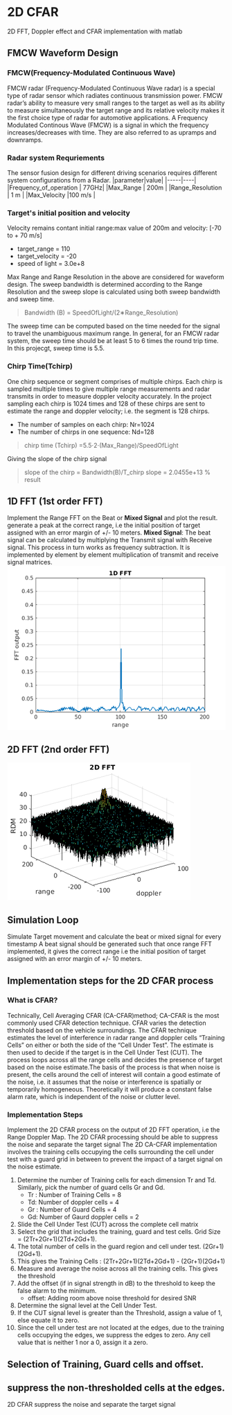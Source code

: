 # 2D CFAR 
2D FFT, Doppler effect and CFAR implementation with matlab

## FMCW Waveform Design
### FMCW(Frequency-Modulated Continuous Wave)
FMCW radar (Frequency-Modulated Continuous Wave radar) is a special type of radar sensor which radiates continuous transmission power. FMCW radar’s ability to measure very small ranges to the target as well as its ability to measure simultaneously the target range and its relative velocity makes it the first choice type of radar for automotive applications. A Frequency Modulated Continous Wave (FMCW) is a signal in which the frequency increases/decreases with time. They are also referred to as upramps and downramps.

### Radar system Requriements
The sensor fusion design for different driving scenarios requires different system configurations from a Radar. 
|parameter|value|
|-----|----|
|Frequency_of_operation | 77GHz|
|Max_Range | 200m |
|Range_Resolution | 1 m |
|Max_Velocity |100 m/s |


### Target's initial position and velocity 
Velocity remains contant initial range:max value of 200m and velocity: [-70 to + 70 m/s]
* target_range = 110
* target_velocity = -20
* speed of light = 3.0e+8

Max Range and Range Resolution in the above are considered  for waveform design.
The sweep bandwidth is determined according to the Range Resolution and the sweep slope is calculated using both sweep bandwidth and sweep time.
> Bandwidth (B) = SpeedOfLight/(2∗Range_Resolution)

The sweep time can be computed based on the time needed for the signal to travel the unambiguous maximum range. In general, for an FMCW radar system, the sweep time should be at least 5 to 6 times the round trip time. In this projecgt, sweep time is 5.5.

### Chirp Time(Tchirp)
One chirp sequence or segment comprises of multiple chirps. Each chirp is sampled multiple times to give multiple range measurements and radar transmits in order to measure doppler velocity accurately.
In the project sampling each chirp is 1024 times and 128 of these chirps are sent to estimate the range and doppler velocity; i.e. the segment is 128 chirps.
* The number of samples on each chirp: Nr=1024
* The number of chirps in one sequence: Nd=128
> chirp time (Tchirp) =5.5⋅2⋅(Max_Range)/SpeedOfLight

Giving the slope of the chirp signal
> slope of the chirp  = Bandwidth(B)/T_chirp
> slope = 2.0455e+13 % result

## 1D FFT (1st order FFT)
Implement the Range FFT on the Beat or **Mixed Signal** and plot the result.
generate a peak at the correct range, i.e the initial position of target assigned with an error margin of +/- 10 meters.
**Mixed Signal**: The beat signal can be calculated by multiplying the Transmit signal with Receive signal. This process in turn works as frequency subtraction. It is implemented by element by element multiplication of transmit and receive signal matrices.
![Result](1DFFT.png)

## 2D FFT (2nd order FFT)
![Result2](2DFFT.png)

## Simulation Loop 
Simulate Target movement and calculate the beat or mixed signal for every timestamp
A beat signal should be generated such that once range FFT implemented, it gives the correct range i.e the initial position of target assigned with an error margin of +/- 10 meters.

## Implementation steps for the 2D CFAR process
### What is CFAR? 
Technically, Cell Averaging CFAR (CA-CFAR)method; CA-CFAR is the most commonly used CFAR detection technique. CFAR varies the detection threshold based on the vehicle surroundings. The CFAR technique estimates the level of interference in radar range and doppler cells “Training Cells” on either or both the side of the “Cell Under Test”. The estimate is then used to decide if the target is in the Cell Under Test (CUT).
The process loops across all the range cells and decides the presence of target based on the noise estimate.The basis of the process is that when noise is present, the cells around the cell of interest will contain a good estimate of the noise, i.e. it assumes that the noise or interference is spatially or temporarily homogeneous. Theoretically it will produce a constant false alarm rate, which is independent of the noise or clutter level.
### Implementation Steps 
Implement the 2D CFAR process on the output of 2D FFT operation, i.e the Range Doppler Map.
The 2D CFAR processing should be able to suppress the noise and separate the target signal
The 2D CA-CFAR implementation involves the training cells occupying the cells surrounding the cell under test with a guard grid in between to prevent the impact of a target signal on the noise estimate.



1. Determine the number of Training cells for each dimension Tr and Td. Similarly, pick the number of guard cells Gr and Gd.
    * Tr : Number of Training Cells = 8 
    * Td: Number of doppler cells = 4 
    * Gr : Number of Guard Cells = 4 
    * Gd: Number of Gaurd doppler cells = 2 
2. Slide the Cell Under Test (CUT) across the complete cell matrix
3. Select the grid that includes the training, guard and test cells. Grid Size = (2Tr+2Gr+1)(2Td+2Gd+1).
4. The total number of cells in the guard region and cell under test. (2Gr+1)(2Gd+1).
5. This gives the Training Cells : (2Tr+2Gr+1)(2Td+2Gd+1) - (2Gr+1)(2Gd+1)
6. Measure and average the noise across all the training cells. This gives the threshold
7. Add the offset (if in signal strength in dB) to the threshold to keep the false alarm to the minimum.
    * offset: Adding room above noise threshold for desired SNR 
8. Determine the signal level at the Cell Under Test.
9. If the CUT signal level is greater than the Threshold, assign a value of 1, else equate it to zero.
10. Since the cell under test are not located at the edges, due to the training cells occupying the edges, we suppress the edges to zero. Any cell value that is neither 1 nor a 0, assign it a zero.


## Selection of Training, Guard cells and offset.

## suppress the non-thresholded cells at the edges.
2D CFAR suppress the noise and separate the target signal
